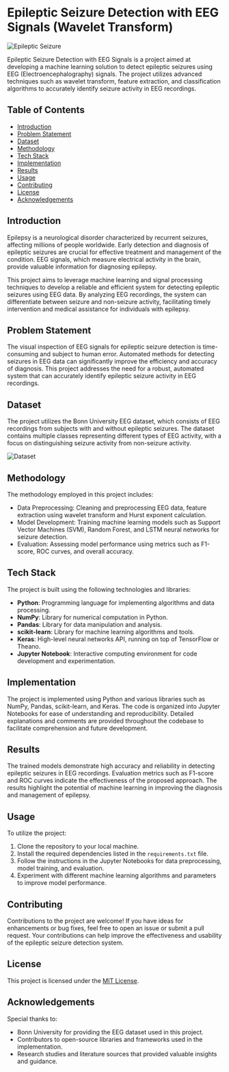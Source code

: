 # Epileptic Seizure Detection with EEG Signals (Wavelet Transform)

![Epileptic Seizure](https://st1.thehealthsite.com/wp-content/uploads/2022/08/Epileptic-Seizures-1.jpg?impolicy=Medium_Widthonly&w=400)

Epileptic Seizure Detection with EEG Signals is a project aimed at developing a machine learning solution to detect epileptic seizures using EEG (Electroencephalography) signals. The project utilizes advanced techniques such as wavelet transform, feature extraction, and classification algorithms to accurately identify seizure activity in EEG recordings.

## Table of Contents

- [Introduction](#introduction)
- [Problem Statement](#problem-statement)
- [Dataset](#dataset)
- [Methodology](#methodology)
- [Tech Stack](#tech-stack)
- [Implementation](#implementation)
- [Results](#results)
- [Usage](#usage)
- [Contributing](#contributing)
- [License](#license)
- [Acknowledgements](#acknowledgements)

## Introduction

Epilepsy is a neurological disorder characterized by recurrent seizures, affecting millions of people worldwide. Early detection and diagnosis of epileptic seizures are crucial for effective treatment and management of the condition. EEG signals, which measure electrical activity in the brain, provide valuable information for diagnosing epilepsy.

This project aims to leverage machine learning and signal processing techniques to develop a reliable and efficient system for detecting epileptic seizures using EEG data. By analyzing EEG recordings, the system can differentiate between seizure and non-seizure activity, facilitating timely intervention and medical assistance for individuals with epilepsy.

## Problem Statement

The visual inspection of EEG signals for epileptic seizure detection is time-consuming and subject to human error. Automated methods for detecting seizures in EEG data can significantly improve the efficiency and accuracy of diagnosis. This project addresses the need for a robust, automated system that can accurately identify epileptic seizure activity in EEG recordings.

## Dataset

The project utilizes the Bonn University EEG dataset, which consists of EEG recordings from subjects with and without epileptic seizures. The dataset contains multiple classes representing different types of EEG activity, with a focus on distinguishing seizure activity from non-seizure activity.

![Dataset](https://drive.google.com/uc?id=1nkOyWgqc1jc7LXD-aOfzOoA_cQa7eJ0p)

## Methodology

The methodology employed in this project includes:
- Data Preprocessing: Cleaning and preprocessing EEG data, feature extraction using wavelet transform and Hurst exponent calculation.
- Model Development: Training machine learning models such as Support Vector Machines (SVM), Random Forest, and LSTM neural networks for seizure detection.
- Evaluation: Assessing model performance using metrics such as F1-score, ROC curves, and overall accuracy.

## Tech Stack

The project is built using the following technologies and libraries:
- **Python**: Programming language for implementing algorithms and data processing.
- **NumPy**: Library for numerical computation in Python.
- **Pandas**: Library for data manipulation and analysis.
- **scikit-learn**: Library for machine learning algorithms and tools.
- **Keras**: High-level neural networks API, running on top of TensorFlow or Theano.
- **Jupyter Notebook**: Interactive computing environment for code development and experimentation.

## Implementation

The project is implemented using Python and various libraries such as NumPy, Pandas, scikit-learn, and Keras. The code is organized into Jupyter Notebooks for ease of understanding and reproducibility. Detailed explanations and comments are provided throughout the codebase to facilitate comprehension and future development.

## Results

The trained models demonstrate high accuracy and reliability in detecting epileptic seizures in EEG recordings. Evaluation metrics such as F1-score and ROC curves indicate the effectiveness of the proposed approach. The results highlight the potential of machine learning in improving the diagnosis and management of epilepsy.

## Usage

To utilize the project:
1. Clone the repository to your local machine.
2. Install the required dependencies listed in the `requirements.txt` file.
3. Follow the instructions in the Jupyter Notebooks for data preprocessing, model training, and evaluation.
4. Experiment with different machine learning algorithms and parameters to improve model performance.

## Contributing

Contributions to the project are welcome! If you have ideas for enhancements or bug fixes, feel free to open an issue or submit a pull request. Your contributions can help improve the effectiveness and usability of the epileptic seizure detection system.

## License

This project is licensed under the [MIT License](LICENSE).

## Acknowledgements

Special thanks to:
- Bonn University for providing the EEG dataset used in this project.
- Contributors to open-source libraries and frameworks used in the implementation.
- Research studies and literature sources that provided valuable insights and guidance.
